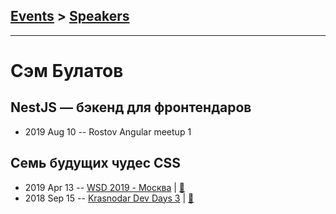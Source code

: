 ## [Events](../README.md) > [Speakers](../speakers.md)
---

# Сэм Булатов

## NestJS — бэкенд для фронтендаров
- 2019 Aug 10 -- Rostov Angular meetup 1    
## Семь будущих чудес CSS
- 2019 Apr 13 -- [WSD 2019 - Москва](https://www.youtube.com/watch?v=dcG3BKnVIhg)  | [:notebook:](https://wsd.events/2019/04/13/pres/future-css/)  
- 2018 Sep 15 -- [Krasnodar Dev Days 3](https://www.youtube.com/watch?v=sWmkzPB7VAo)  | [:notebook:](https://yadi.sk/i/60KVEbMG-6IqIw)  
